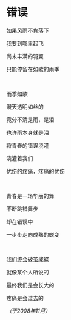 # 错误

如果风雨不肯落下

我要到哪里起飞

尚未丰满的羽翼

只能停留在如歌的雨季

<br />

雨季如歌

漫天透明如丝的

竟分不清是雨，是泪

也许雨本身就是泪

将青春的错误浇灌

浇灌着我们

忧伤的疼痛，疼痛的忧伤

<br />

青春是一场华丽的舞

不断跳错舞步

却在错误中

一步步走向成熟的蜕变

<br />

我们终会破茧成蝶

就像某个人所说的

最终我们是会长大的

疼痛是会过去的

*（于2008年11月）*
